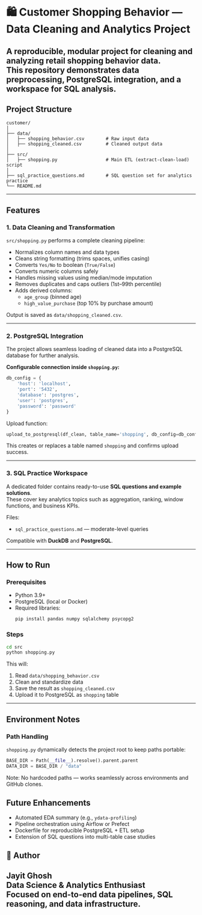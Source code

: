 # 🛍️ Customer Shopping Behavior — Data Cleaning and Analytics Project

A reproducible, modular project for cleaning and analyzing retail shopping behavior data.  
This repository demonstrates **data preprocessing**, **PostgreSQL integration**, and a **workspace for SQL analysis**.
---

## Project Structure

```
customer/
│
├── data/
│   ├── shopping_behavior.csv        # Raw input data
│   ├── shopping_cleaned.csv         # Cleaned output data
│
├── src/
│   ├── shopping.py                  # Main ETL (extract-clean-load) script
│
├── sql_practice_questions.md        # SQL question set for analytics practice
└── README.md
```

---

## Features

### 1. Data Cleaning and Transformation
`src/shopping.py` performs a complete cleaning pipeline:

- Normalizes column names and data types  
- Cleans string formatting (trims spaces, unifies casing)  
- Converts `Yes/No` to boolean (`True/False`)  
- Converts numeric columns safely  
- Handles missing values using median/mode imputation  
- Removes duplicates and caps outliers (1st–99th percentile)  
- Adds derived columns:  
  - `age_group` (binned age)  
  - `high_value_purchase` (top 10% by purchase amount)

Output is saved as `data/shopping_cleaned.csv`.

---

### 2. PostgreSQL Integration
The project allows seamless loading of cleaned data into a PostgreSQL database for further analysis.

**Configurable connection inside `shopping.py`:**
```python
db_config = {
    'host': 'localhost',
    'port': '5432',
    'database': 'postgres',
    'user': 'postgres',
    'password': 'password'
}
```
Upload function:
```python
upload_to_postgresql(df_clean, table_name='shopping', db_config=db_config)
```

This creates or replaces a table named `shopping` and confirms upload success.

---

### 3. SQL Practice Workspace
A dedicated folder contains ready-to-use **SQL questions and example solutions**.  
These cover key analytics topics such as aggregation, ranking, window functions, and business KPIs.

Files:
- `sql_practice_questions.md` — moderate-level queries  

Compatible with **DuckDB** and **PostgreSQL**.

---

## How to Run

### Prerequisites
- Python 3.9+  
- PostgreSQL (local or Docker)  
- Required libraries:
  ```bash
  pip install pandas numpy sqlalchemy psycopg2
  ```

### Steps
```bash
cd src
python shopping.py
```
This will:
1. Read `data/shopping_behavior.csv`  
2. Clean and standardize data  
3. Save the result as `shopping_cleaned.csv`  
4. Upload it to PostgreSQL as `shopping` table  
---

## Environment Notes

### Path Handling
`shopping.py` dynamically detects the project root to keep paths portable:
```python
BASE_DIR = Path(__file__).resolve().parent.parent
DATA_DIR = BASE_DIR / "data"
```
Note: No hardcoded paths — works seamlessly across environments and GitHub clones.


## Future Enhancements
- Automated EDA summary (e.g., `ydata-profiling`)  
- Pipeline orchestration using Airflow or Prefect  
- Dockerfile for reproducible PostgreSQL + ETL setup  
- Extension of SQL questions into multi-table case studies  

## 👤 Author
**Jayit Ghosh**  
Data Science & Analytics Enthusiast  
Focused on end-to-end data pipelines, SQL reasoning, and data infrastructure.
---